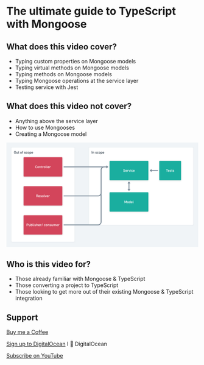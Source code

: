 # The ultimate guide to TypeScript with Mongoose

## What does this video cover?
* Typing custom properties on Mongoose models
* Typing virtual methods on Mongoose models
* Typing methods on Mongoose models
* Typing Mongoose operations at the service layer
* Testing service with Jest

## What does this video not cover?
* Anything above the service layer
* How to use Mongooses
* Creating a Mongoose model

<img src="diagram.png" alt="drawing" width="600"/>

## Who is this video for?
* Those already familiar with Mongoose & TypeScript
* Those converting a project to TypeScript
* Those looking to get more out of their existing Mongoose & TypeScript integration

## Support
[Buy me a Coffee](https://www.buymeacoffee.com/tomn)

[Sign up to DigitalOcean](https://m.do.co/c/1b74cb8c56f4) I 💖 DigitalOcean

[Subscribe on YouTube](https://www.youtube.com/channel/UClEEzwG7Tl3-8eY11Qytsog)
